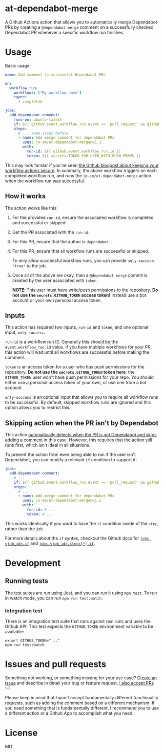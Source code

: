 # at-dependabot-merge

A Github Actions action that allows you to automatically merge Dependabot PRs by creating a `@dependabot merge` comment on a successfully checked Dependabot PR whenever a specific workflow run finishes.

# Usage

Basic usage:

```yaml
name: Add comment to successful Dependabot PRs

on:
  workflow_run:
    workflows: ["My workflow name"]
    types:
      - completed

jobs:
  add-dependabot-comment:
    runs-on: ubuntu-latest
    if: ${{ github.event.workflow_run.event == 'pull_request' && github.event.workflow_run.conclusion == 'success' }}
    steps:
      # ... some steps before
      - name: Add merge comment for dependabot PRs
        uses: jo-sm/at-dependabot-merge@v1.1
        with:
          run-id: ${{ github.event.workflow_run.id }}
          token: ${{ secrets.TOKEN_FOR_USER_WITH_PUSH_PERMS }}
```

This may look familar if you've seen [the Github blogpost about keeping your workflow actions secure](https://securitylab.github.com/research/github-actions-preventing-pwn-requests/). In summary, the above workflow triggers on each completed workflow run, and runs the `jo-sm/at-dependabot-merge` action when the workflow run was successful.

## How it works

The action works like this:

1. For the provided `run-id`, ensure the associated workflow is completed and successful or skipped.
2. Get the PR associated with the `run-id`.
3. For this PR, ensure that the author is `dependabot`.
4. For this PR, ensure that all workflow runs are successful or skipped.

   To only allow successful workflow runs, you can provide `only-success: "true"` to the job.

5. Once all of the above are okay, then a `@dependabot merge` commit is created by the user associated with `token`.

   **NOTE**: This user must have write/push permissions to the repository. **Do not use the `secrets.GITHUB_TOKEN` access token!** Instead use a bot account or your own personal access token.

## Inputs

This action has required two inputs, `run-id` and `token`, and one optional input, `only-success`.

`run-id` is a workflow run ID. Generally this should be the `event.workflow_run.id` value. If you have multiple workflows for your PR, this action will wait until all workflows are successful before making the comment.

`token` is an access token for a user who has push permissions for the repository. **Do not use the `secrets.GITHUB_TOKEN` token here**; the `GITHUB_TOKEN` user won't have push permissions for your repo. You should either use a personal access token of your own, or use one from a bot account.

`only-success` is an optional input that allows you to require all workflow runs to be successful. By default, skipped workflow runs are ignored and this option allows you to restrict this.

## Skipping action when the PR isn't by Dependabot

This action [automatically detects when the PR is not Dependabot and skips adding a comment](https://github.com/jo-sm/at-dependabot-merge/blob/2096326539ad22ecd157850115385ef8885d95fd/src/action.js#L24-L29) in this case. However, this requires that the action still runs first, which isn't ideal in all situations.

To prevent the action from even being able to run if the user isn't Dependabot, you can modify a relevant `if` condition to support it:

```yaml
jobs:
  add-dependabot-comment:
    # ...
    if: ${{ github.event.workflow_run.event == 'pull_request' && github.event.workflow_run.conclusion == 'success' && github.actor == 'dependabot[bot]' }}
    steps:
      # ...
      - name: Add merge comment for dependabot PRs
        uses: jo-sm/at-dependabot-merge@v1.1
        with:
          run-id: # ...
          token: # ...
```

This works identically if you want to have the `if` condition inside of the `step`, rather than the `job`.

For more details about the `if` syntax, checkout the Github docs for [`jobs.<job_id>.if`](https://docs.github.com/en/actions/reference/workflow-syntax-for-github-actions#jobsjob_idif) and [`jobs.<job_id>.steps[*].if`](https://docs.github.com/en/actions/reference/workflow-syntax-for-github-actions#jobsjob_idstepsif).

# Development

## Running tests

The test suites are run using Jest, and you can run it using `npm test`. To run in watch mode, you can run `npm run test:watch`.

### Integration test

There is an integration test suite that runs against real runs and uses the Github API. This test expects the `GITHUB_TOKEN` environment variable to be available:

```
export GITHUB_TOKEN="..."
npm run test:watch
```

# Issues and pull requests

Something not working, or something missing for your use case? [Create an issue](https://github.com/jo-sm/automerge-dependabot/issues) and describe in detail your bug or feature request. [I also accept PRs](https://github.com/jo-sm/automerge-dependabot/compare) :-)

Please keep in mind that I won't accept fundamentally different functionality requests, such as adding the comment based on a different mechanism. If you need something that is fundamentally different, I recommend you to use a different action or a Github App to accomplish what you need.

# License

MIT
